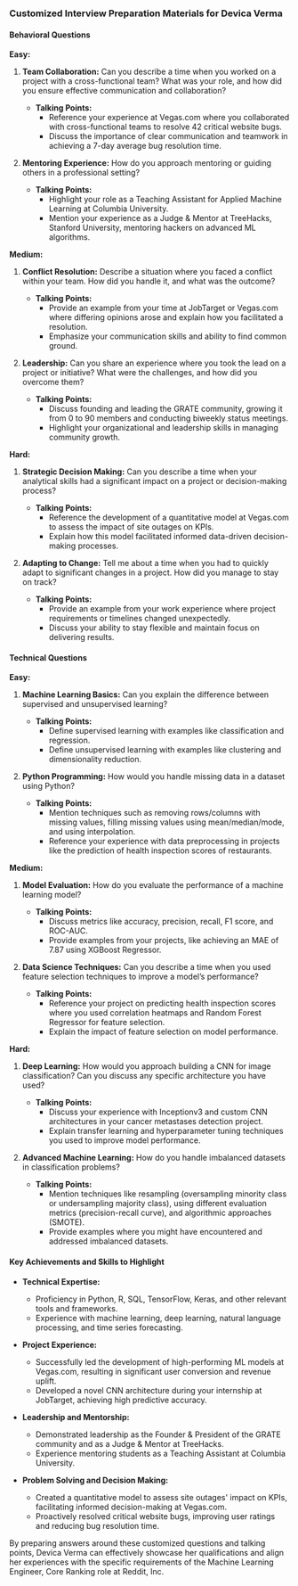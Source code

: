 ### Customized Interview Preparation Materials for Devica Verma

#### Behavioral Questions

**Easy:**
1. **Team Collaboration:** Can you describe a time when you worked on a project with a cross-functional team? What was your role, and how did you ensure effective communication and collaboration?
   - **Talking Points:**
     - Reference your experience at Vegas.com where you collaborated with cross-functional teams to resolve 42 critical website bugs.
     - Discuss the importance of clear communication and teamwork in achieving a 7-day average bug resolution time.

2. **Mentoring Experience:** How do you approach mentoring or guiding others in a professional setting?
   - **Talking Points:**
     - Highlight your role as a Teaching Assistant for Applied Machine Learning at Columbia University.
     - Mention your experience as a Judge & Mentor at TreeHacks, Stanford University, mentoring hackers on advanced ML algorithms.

**Medium:**
1. **Conflict Resolution:** Describe a situation where you faced a conflict within your team. How did you handle it, and what was the outcome?
   - **Talking Points:**
     - Provide an example from your time at JobTarget or Vegas.com where differing opinions arose and explain how you facilitated a resolution.
     - Emphasize your communication skills and ability to find common ground.

2. **Leadership:** Can you share an experience where you took the lead on a project or initiative? What were the challenges, and how did you overcome them?
   - **Talking Points:**
     - Discuss founding and leading the GRATE community, growing it from 0 to 90 members and conducting biweekly status meetings.
     - Highlight your organizational and leadership skills in managing community growth.

**Hard:**
1. **Strategic Decision Making:** Can you describe a time when your analytical skills had a significant impact on a project or decision-making process?
   - **Talking Points:**
     - Reference the development of a quantitative model at Vegas.com to assess the impact of site outages on KPIs.
     - Explain how this model facilitated informed data-driven decision-making processes.

2. **Adapting to Change:** Tell me about a time when you had to quickly adapt to significant changes in a project. How did you manage to stay on track?
   - **Talking Points:**
     - Provide an example from your work experience where project requirements or timelines changed unexpectedly.
     - Discuss your ability to stay flexible and maintain focus on delivering results.

#### Technical Questions

**Easy:**
1. **Machine Learning Basics:** Can you explain the difference between supervised and unsupervised learning?
   - **Talking Points:**
     - Define supervised learning with examples like classification and regression.
     - Define unsupervised learning with examples like clustering and dimensionality reduction.

2. **Python Programming:** How would you handle missing data in a dataset using Python?
   - **Talking Points:**
     - Mention techniques such as removing rows/columns with missing values, filling missing values using mean/median/mode, and using interpolation.
     - Reference your experience with data preprocessing in projects like the prediction of health inspection scores of restaurants.

**Medium:**
1. **Model Evaluation:** How do you evaluate the performance of a machine learning model?
   - **Talking Points:**
     - Discuss metrics like accuracy, precision, recall, F1 score, and ROC-AUC.
     - Provide examples from your projects, like achieving an MAE of 7.87 using XGBoost Regressor.

2. **Data Science Techniques:** Can you describe a time when you used feature selection techniques to improve a model’s performance?
   - **Talking Points:**
     - Reference your project on predicting health inspection scores where you used correlation heatmaps and Random Forest Regressor for feature selection.
     - Explain the impact of feature selection on model performance.

**Hard:**
1. **Deep Learning:** How would you approach building a CNN for image classification? Can you discuss any specific architecture you have used?
   - **Talking Points:**
     - Discuss your experience with Inceptionv3 and custom CNN architectures in your cancer metastases detection project.
     - Explain transfer learning and hyperparameter tuning techniques you used to improve model performance.

2. **Advanced Machine Learning:** How do you handle imbalanced datasets in classification problems?
   - **Talking Points:**
     - Mention techniques like resampling (oversampling minority class or undersampling majority class), using different evaluation metrics (precision-recall curve), and algorithmic approaches (SMOTE).
     - Provide examples where you might have encountered and addressed imbalanced datasets.

#### Key Achievements and Skills to Highlight

- **Technical Expertise:**
  - Proficiency in Python, R, SQL, TensorFlow, Keras, and other relevant tools and frameworks.
  - Experience with machine learning, deep learning, natural language processing, and time series forecasting.

- **Project Experience:**
  - Successfully led the development of high-performing ML models at Vegas.com, resulting in significant user conversion and revenue uplift.
  - Developed a novel CNN architecture during your internship at JobTarget, achieving high predictive accuracy.

- **Leadership and Mentorship:**
  - Demonstrated leadership as the Founder & President of the GRATE community and as a Judge & Mentor at TreeHacks.
  - Experience mentoring students as a Teaching Assistant at Columbia University.

- **Problem Solving and Decision Making:**
  - Created a quantitative model to assess site outages' impact on KPIs, facilitating informed decision-making at Vegas.com.
  - Proactively resolved critical website bugs, improving user ratings and reducing bug resolution time.

By preparing answers around these customized questions and talking points, Devica Verma can effectively showcase her qualifications and align her experiences with the specific requirements of the Machine Learning Engineer, Core Ranking role at Reddit, Inc.